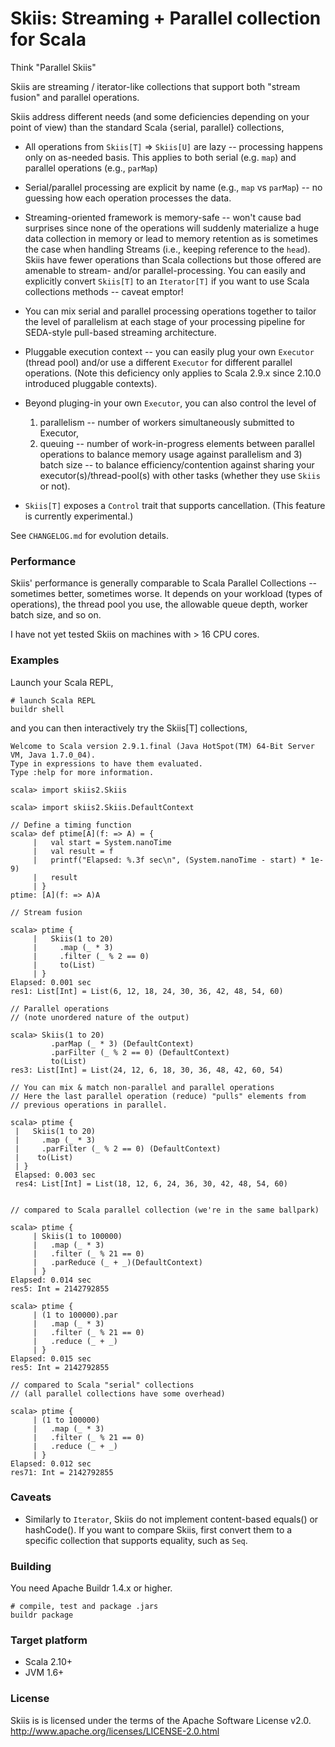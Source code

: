 Skiis: Streaming + Parallel collection for Scala
================================================

Think "Parallel Skiis"

Skiis are streaming / iterator-like collections that support both
"stream fusion" and parallel operations.

Skiis address different needs (and some deficiencies depending on your point of
view) than the standard Scala {serial, parallel} collections,

* All operations from `Skiis[T]` => `Skiis[U]` are lazy -- processing
  happens only on as-needed basis.  This applies to both serial (e.g. `map`) and
  parallel operations (e.g., `parMap`)

* Serial/parallel processing are explicit by name (e.g., `map` vs `parMap`) --
  no guessing how each operation processes the data.

* Streaming-oriented framework is memory-safe -- won't cause bad surprises
  since none of the operations will suddenly materialize a huge data collection
  in memory or lead to memory retention as is sometimes the case when handling
  Streams (i.e., keeping reference to the `head`).  Skiis have fewer operations
  than Scala collections but those offered are amenable to stream-  and/or
  parallel-processing.  You can easily and explicitly convert `Skiis[T]` to an
  `Iterator[T]` if you want to use Scala collections methods -- caveat emptor!

* You can mix serial and parallel processing operations together to tailor the
  level of parallelism at each stage of your processing pipeline for SEDA-style
  pull-based streaming architecture.

* Pluggable execution context -- you can easily plug your own `Executor`
  (thread pool) and/or use a different `Executor` for different parallel operations.
  (Note this deficiency only applies to Scala 2.9.x since 2.10.0
  introduced pluggable contexts).

* Beyond pluging-in your own `Executor`, you can also control the level of
  1) parallelism -- number of workers simultaneously submitted to Executor,
  2) queuing -- number of work-in-progress elements between parallel operations
  to balance memory usage against parallelism and 3) batch size -- to balance
  efficiency/contention against sharing your executor(s)/thread-pool(s)
  with other tasks (whether they use `Skiis` or not).

* `Skiis[T]` exposes a `Control` trait that supports cancellation.
  (This feature is currently experimental.)

See `CHANGELOG.md` for evolution details.

### Performance ###

Skiis' performance is generally comparable to Scala Parallel Collections --
sometimes better, sometimes worse. It depends on your workload (types of
operations), the thread pool you use, the allowable queue depth, worker batch
size, and so on.

I have not yet tested Skiis on machines with > 16 CPU cores.

### Examples ###

Launch your Scala REPL,

    # launch Scala REPL
    buildr shell

and you can then interactively try the Skiis[T] collections,

    Welcome to Scala version 2.9.1.final (Java HotSpot(TM) 64-Bit Server VM, Java 1.7.0_04).
    Type in expressions to have them evaluated.
    Type :help for more information.

    scala> import skiis2.Skiis

    scala> import skiis2.Skiis.DefaultContext

    // Define a timing function
    scala> def ptime[A](f: => A) = {
         |   val start = System.nanoTime
         |   val result = f
         |   printf("Elapsed: %.3f sec\n", (System.nanoTime - start) * 1e-9)
         |   result
         | }
    ptime: [A](f: => A)A

    // Stream fusion

    scala> ptime {
         |   Skiis(1 to 20)
         |     .map (_ * 3)
         |     .filter (_ % 2 == 0)
         |     to(List)
         | }
    Elapsed: 0.001 sec
    res1: List[Int] = List(6, 12, 18, 24, 30, 36, 42, 48, 54, 60)

    // Parallel operations
    // (note unordered nature of the output)

    scala> Skiis(1 to 20)
             .parMap (_ * 3) (DefaultContext)
             .parFilter (_ % 2 == 0) (DefaultContext)
             to(List)
    res3: List[Int] = List(24, 12, 6, 18, 30, 36, 48, 42, 60, 54)

    // You can mix & match non-parallel and parallel operations
    // Here the last parallel operation (reduce) "pulls" elements from
    // previous operations in parallel.

    scala> ptime {
     |   Skiis(1 to 20)
     |     .map (_ * 3)
     |     .parFilter (_ % 2 == 0) (DefaultContext)
     |    to(List)
     | }
     Elapsed: 0.003 sec
     res4: List[Int] = List(18, 12, 6, 24, 36, 30, 42, 48, 54, 60)


    // compared to Scala parallel collection (we're in the same ballpark)

    scala> ptime {
         | Skiis(1 to 100000)
         |   .map (_ * 3)
         |   .filter (_ % 21 == 0)
         |   .parReduce (_ + _)(DefaultContext)
         | }
    Elapsed: 0.014 sec
    res5: Int = 2142792855

    scala> ptime {
         | (1 to 100000).par
         |   .map (_ * 3)
         |   .filter (_ % 21 == 0)
         |   .reduce (_ + _)
         | }
    Elapsed: 0.015 sec
    res5: Int = 2142792855

    // compared to Scala "serial" collections
    // (all parallel collections have some overhead)

    scala> ptime {
         | (1 to 100000)
         |   .map (_ * 3)
         |   .filter (_ % 21 == 0)
         |   .reduce (_ + _)
         | }
    Elapsed: 0.012 sec
    res71: Int = 2142792855

### Caveats ###

* Similarly to `Iterator`, Skiis do not implement content-based equals() or hashCode().
  If you want to compare Skiis, first convert them to a specific collection that supports
  equality, such as `Seq`.

### Building ###

You need Apache Buildr 1.4.x or higher.

    # compile, test and package .jars
    buildr package

### Target platform ###

* Scala 2.10+
* JVM 1.6+

### License ###

Skiis is is licensed under the terms of the Apache Software License v2.0.
<http://www.apache.org/licenses/LICENSE-2.0.html>

